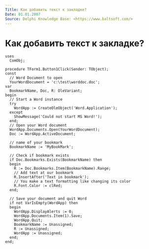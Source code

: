 ```yaml
---
Title: Как добавить текст к закладке?
Date: 01.01.2007
Source: Delphi Knowledge Base: <https://www.baltsoft.com/>
---
```



Как добавить текст к закладке?
==============================

    uses
      ComObj;
     
    procedure TForm1.Button1Click(Sender: TObject);
    const
      // Word Document to open
      YourWordDocument = 'c:\test\worddoc.doc';
    var
      BookmarkName, Doc, R: OleVariant;
    begin
      // Start a Word instance
      try
        WordApp := CreateOleObject('Word.Application');
      except
        ShowMessage('Could not start MS Word!');
      end;
      // Open your Word document
      WordApp.Documents.Open(YourWordDocument);
      Doc := WordApp.ActiveDocument;
     
      // name of your bookmark
      BookmarkName := 'MyBookMark';
     
      // Check if bookmark exists
      if Doc.Bookmarks.Exists(BookmarkName) then
      begin
        R := Doc.Bookmarks.Item(BookmarkName).Range;
        // Add text at our bookmark
        R.InsertAfter('Text in bookmark');
        // You make a text formatting like changing its color
        R.Font.Color := clRed;
      end;
     
      // Save your document and quit Word
      if not VarIsEmpty(WordApp) then
      begin
        WordApp.DisplayAlerts := 0;
        WordApp.Documents.Item(1).Save;
        WordApp.Quit;
        BookmarkName := Unassigned;
        R := Unassigned;
        WordApp := Unassigned;
      end;
    end;

